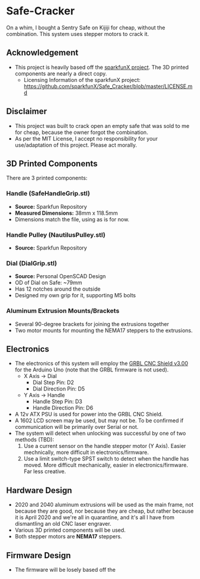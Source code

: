 # Safe-Cracker
On a whim, I bought a Sentry Safe on Kijiji for cheap, without the combination. This system uses stepper motors to crack it.

## Acknowledgement
* This project is heavily based off the [sparkfunX project](https://github.com/sparkfunX/Safe_Cracker). The 3D printed components are nearly a direct copy.
	* Licensing Information of the sparkfunX project: https://github.com/sparkfunX/Safe_Cracker/blob/master/LICENSE.md

## Disclaimer
* This project was built to crack open an empty safe that was sold to me for cheap, because the owner forgot the combination.
* As per the MIT License, I accept no responsibility for your use/adaptation of this project. Please act morally.

## 3D Printed Components
There are 3 printed components:

### Handle (SafeHandleGrip.stl)
* **Source:** Sparkfun Repository
* **Measured Dimensions:** 38mm x 118.5mm
* Dimensions match the file, using as is for now.

### Handle Pulley (NautilusPulley.stl)
* **Source:** Sparkfun Repository

### Dial (DialGrip.stl)
* **Source:** Personal OpenSCAD Design
* OD of Dial on Safe: \~79mm
* Has 12 notches around the outside
* Designed my own grip for it, supporting M5 bolts

### Aluminum Extrusion Mounts/Brackets
* Several 90-degree brackets for joining the extrusions together
* Two motor mounts for mounting the NEMA17 steppers to the extrusions.

## Electronics
* The electronics of this system will employ the [GRBL CNC Shield v3.00](https://blog.protoneer.co.nz/arduino-cnc-shield/) for the Arduino Uno (note that the GRBL firmware is not used). 
	* X Axis -> Dial
		* Dial Step Pin: D2
		* Dial Direction Pin: D5
	* Y Axis -> Handle
		* Handle Step Pin: D3
		* Handle Direction Pin: D6
* A 12v ATX PSU is used for power into the GRBL CNC Shield.
* A 1602 LCD screen may be used, but may not be. To be confirmed if communication will be primarily over Serial or not.
* The system will detect when unlocking was successful by one of two methods (TBD):
	1. Use a current sensor on the handle stepper motor (Y Axis). Easier mechnically, more difficult in electronics/firmware.
	2. Use a limit switch-type SPST switch to detect when the handle has moved. More difficult mechanically, easier in electronics/firmware. Far less creative.

## Hardware Design
* 2020 and 2040 aluminum extrusions will be used as the main frame, not because they are good, nor because they are cheap, but rather because it is April 2020 and we're all in quarantine, and it's all I have from dismantling an old CNC laser engraver.
* Various 3D printed components will be used.
* Both stepper motors are **NEMA17** steppers.

## Firmware Design
* The firmware will be losely based off the 